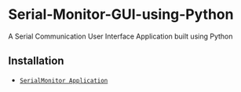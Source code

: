 # Serial-Monitor-GUI-using-Python
A Serial Communication User Interface Application built using Python
## Installation
* [`SerialMonitor Application`](../main/dist)
